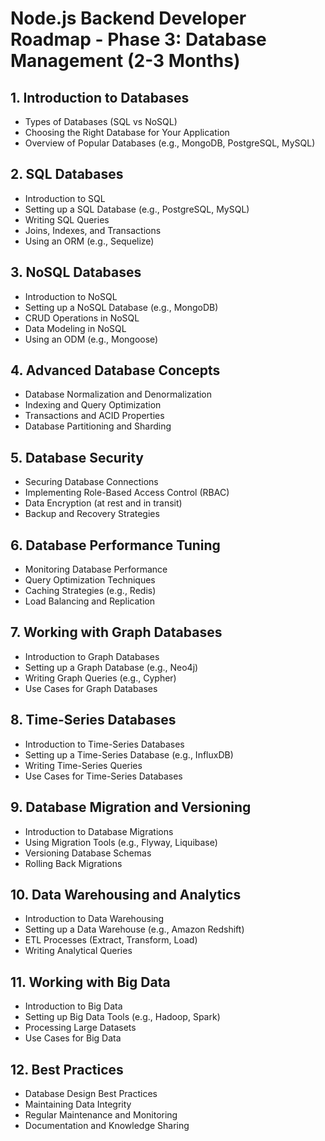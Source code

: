 # Node.js Backend Developer Roadmap - Phase 3: Database Management (2-3 Months)

## 1. Introduction to Databases
- Types of Databases (SQL vs NoSQL)
- Choosing the Right Database for Your Application
- Overview of Popular Databases (e.g., MongoDB, PostgreSQL, MySQL)

## 2. SQL Databases
- Introduction to SQL
- Setting up a SQL Database (e.g., PostgreSQL, MySQL)
- Writing SQL Queries
- Joins, Indexes, and Transactions
- Using an ORM (e.g., Sequelize)

## 3. NoSQL Databases
- Introduction to NoSQL
- Setting up a NoSQL Database (e.g., MongoDB)
- CRUD Operations in NoSQL
- Data Modeling in NoSQL
- Using an ODM (e.g., Mongoose)

## 4. Advanced Database Concepts
- Database Normalization and Denormalization
- Indexing and Query Optimization
- Transactions and ACID Properties
- Database Partitioning and Sharding

## 5. Database Security
- Securing Database Connections
- Implementing Role-Based Access Control (RBAC)
- Data Encryption (at rest and in transit)
- Backup and Recovery Strategies

## 6. Database Performance Tuning
- Monitoring Database Performance
- Query Optimization Techniques
- Caching Strategies (e.g., Redis)
- Load Balancing and Replication

## 7. Working with Graph Databases
- Introduction to Graph Databases
- Setting up a Graph Database (e.g., Neo4j)
- Writing Graph Queries (e.g., Cypher)
- Use Cases for Graph Databases

## 8. Time-Series Databases
- Introduction to Time-Series Databases
- Setting up a Time-Series Database (e.g., InfluxDB)
- Writing Time-Series Queries
- Use Cases for Time-Series Databases

## 9. Database Migration and Versioning
- Introduction to Database Migrations
- Using Migration Tools (e.g., Flyway, Liquibase)
- Versioning Database Schemas
- Rolling Back Migrations

## 10. Data Warehousing and Analytics
- Introduction to Data Warehousing
- Setting up a Data Warehouse (e.g., Amazon Redshift)
- ETL Processes (Extract, Transform, Load)
- Writing Analytical Queries

## 11. Working with Big Data
- Introduction to Big Data
- Setting up Big Data Tools (e.g., Hadoop, Spark)
- Processing Large Datasets
- Use Cases for Big Data

## 12. Best Practices
- Database Design Best Practices
- Maintaining Data Integrity
- Regular Maintenance and Monitoring
- Documentation and Knowledge Sharing
